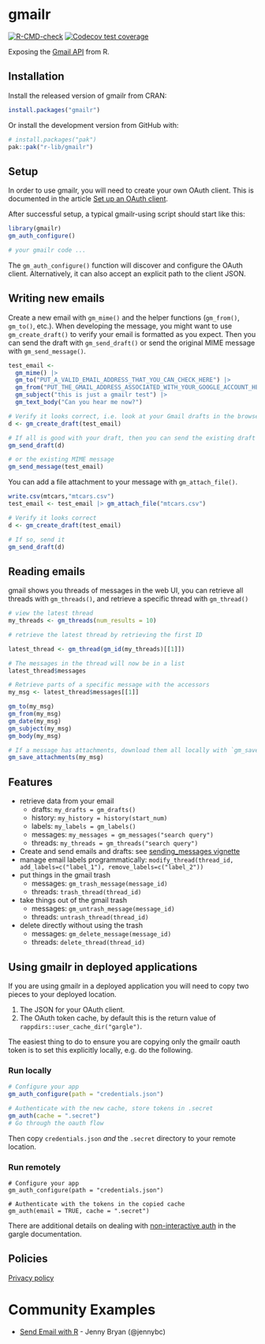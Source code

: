 # gmailr
<!-- badges: start -->
[![R-CMD-check](https://github.com/r-lib/gmailr/actions/workflows/R-CMD-check.yaml/badge.svg)](https://github.com/r-lib/gmailr/actions/workflows/R-CMD-check.yaml)
[![Codecov test coverage](https://codecov.io/gh/r-lib/gmailr/branch/main/graph/badge.svg)](https://app.codecov.io/gh/r-lib/gmailr?branch=main)
<!-- badges: end -->

Exposing the [Gmail API](https://developers.google.com/gmail/api) from R.

## Installation

Install the released version of gmailr from CRAN:

```r
install.packages("gmailr")
```

Or install the development version from GitHub with:

```r
# install.packages("pak")
pak::pak("r-lib/gmailr")
```

## Setup

In order to use gmailr, you will need to create your own OAuth client.
This is documented in the article [Set up an OAuth client](https://gmailr.r-lib.org/dev/articles/oauth-client.html).

After successful setup, a typical gmailr-using script should start like this:

```r
library(gmailr)
gm_auth_configure()

# your gmailr code ...
```

The `gm_auth_configure()` function will discover and configure the OAuth client.
Alternatively, it can also accept an explicit path to the client JSON.

## Writing new emails

Create a new email with `gm_mime()` and the helper functions (`gm_from()`, `gm_to()`, etc.).
When developing the message, you might want to use `gm_create_draft()` to verify your email is formatted as you expect.
Then you can send the draft with `gm_send_draft()` or send the original MIME message with `gm_send_message()`.

```r
test_email <-
  gm_mime() |>
  gm_to("PUT_A_VALID_EMAIL_ADDRESS_THAT_YOU_CAN_CHECK_HERE") |>
  gm_from("PUT_THE_GMAIL_ADDRESS_ASSOCIATED_WITH_YOUR_GOOGLE_ACCOUNT_HERE") |>
  gm_subject("this is just a gmailr test") |>
  gm_text_body("Can you hear me now?")

# Verify it looks correct, i.e. look at your Gmail drafts in the browser
d <- gm_create_draft(test_email)

# If all is good with your draft, then you can send the existing draft
gm_send_draft(d)

# or the existing MIME message
gm_send_message(test_email)
```

You can add a file attachment to your message with `gm_attach_file()`.

```r
write.csv(mtcars,"mtcars.csv")
test_email <- test_email |> gm_attach_file("mtcars.csv")

# Verify it looks correct
d <- gm_create_draft(test_email)

# If so, send it
gm_send_draft(d)
```

## Reading emails

gmail shows you threads of messages in the web UI, you can retrieve all threads
with `gm_threads()`, and retrieve a specific thread with `gm_thread()`

```r
# view the latest thread
my_threads <- gm_threads(num_results = 10)

# retrieve the latest thread by retrieving the first ID

latest_thread <- gm_thread(gm_id(my_threads)[[1]])

# The messages in the thread will now be in a list
latest_thread$messages

# Retrieve parts of a specific message with the accessors
my_msg <- latest_thread$messages[[1]]

gm_to(my_msg)
gm_from(my_msg)
gm_date(my_msg)
gm_subject(my_msg)
gm_body(my_msg)

# If a message has attachments, download them all locally with `gm_save_attachments()`.
gm_save_attachments(my_msg)
```

## Features
- retrieve data from your email
  - drafts: `my_drafts = gm_drafts()`
  - history: `my_history = history(start_num)`
  - labels: `my_labels = gm_labels()`
  - messages: `my_messages = gm_messages("search query")`
  - threads: `my_threads = gm_threads("search query")`
- Create and send emails and drafts: see [sending_messages vignette](https://gmailr.r-lib.org/articles/sending_messages.html)
- manage email labels programmatically: `modify_thread(thread_id, add_labels=c("label_1"), remove_labels=c("label_2"))`
- put things in the gmail trash
  - messages: `gm_trash_message(message_id)`
  - threads: `trash_thread(thread_id)`
- take things out of the gmail trash
  - messages: `gm_untrash_message(message_id)`
  - threads: `untrash_thread(thread_id)`
- delete directly without using the trash
  - messages: `gm_delete_message(message_id)`
  - threads: `delete_thread(thread_id)`

## Using gmailr in deployed applications

If you are using gmailr in a deployed application you will need to copy two pieces to your deployed location.

1. The JSON for your OAuth client.
2. The OAuth token cache, by default this is the return value of
   `rappdirs::user_cache_dir("gargle")`.

The easiest thing to do to ensure you are copying only the gmailr oauth token
is to set this explicitly locally, e.g. do the following.

### Run locally
```r
# Configure your app
gm_auth_configure(path = "credentials.json")

# Authenticate with the new cache, store tokens in .secret
gm_auth(cache = ".secret")
# Go through the oauth flow
```

Then copy `credentials.json` _and_ the `.secret` directory to your remote location.

### Run remotely
```
# Configure your app
gm_auth_configure(path = "credentials.json")

# Authenticate with the tokens in the copied cache
gm_auth(email = TRUE, cache = ".secret")
```

There are additional details on dealing with [non-interactive
auth](https://gargle.r-lib.org/articles/non-interactive-auth.html#provide-an-oauth-token-directly)
in the gargle documentation.

## Policies

[Privacy policy](https://www.tidyverse.org/google_privacy_policy)

# Community Examples
- [Send Email with R](https://github.com/jennybc/send-email-with-r) - Jenny Bryan (@jennybc)
